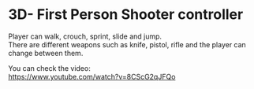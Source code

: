 # 3D- First Person Shooter controller 
Player can walk, crouch, sprint, slide and jump. <br />
There are different weapons such as knife, pistol, rifle and the player can change between them.<br />

You can check the video:<br />
https://www.youtube.com/watch?v=8CScG2qJFQo
